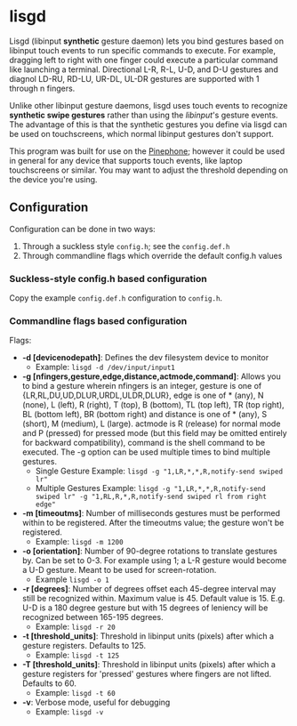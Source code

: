 # lisgd

Lisgd (libinput **synthetic** gesture daemon) lets you bind gestures based on
libinput touch events to run specific commands to execute. For example,
dragging left to right with one finger could execute a particular command
like launching a terminal. Directional L-R, R-L, U-D, and D-U gestures and
diagnol LD-RU, RD-LU, UR-DL, UL-DR gestures are supported with 1 through
n fingers.

Unlike other libinput gesture daemons, lisgd uses touch events to
recognize **synthetic swipe gestures** rather than using the *libinput*'s
gesture events. The advantage of this is that the synthetic gestures
you define via lisgd can be used on touchscreens, which normal libinput
gestures don't support.

This program was built for use on the [Pinephone](https://www.pine64.org/pinephone/);
however it could be used in general for any device that supports touch events,
like laptop touchscreens or similar. You may want to adjust the threshold
depending on the device you're using.

## Configuration

Configuration can be done in two ways:

1. Through a suckless style `config.h`; see the `config.def.h`
2. Through commandline flags which override the default config.h values

### Suckless-style config.h based configuration

Copy the example `config.def.h` configuration to `config.h`.

### Commandline flags based configuration

Flags:

- **-d [devicenodepath]**: Defines the dev filesystem device to monitor
  - Example: `lisgd -d /dev/input/input1`
- **-g [nfingers,gesture,edge,distance,actmode,command]**: Allows you to bind a gesture wherein nfingers is an integer, gesture is
one of {LR,RL,DU,UD,DLUR,URDL,ULDR,DLUR}, edge is one of * (any), N (none), L (left), R (right), T (top), B (bottom), TL (top left), TR (top right), BL (bottom left), BR (bottom right) and distance is one of * (any), S (short), M (medium), L (large). actmode is R (release) for normal mode and P (pressed) for pressed mode (but this field may be omitted entirely for backward
compatibility), command is the shell command to be executed. The -g option can be used
  multiple times to bind multiple gestures.
  - Single Gesture Example: `lisgd -g "1,LR,*,*,R,notify-send swiped lr"`
  - Multiple Gestures Example: `lisgd -g "1,LR,*,*,R,notify-send swiped lr" -g "1,RL,R,*,R,notify-send swiped rl from right edge"`
- **-m [timeoutms]**: Number of milliseconds gestures must be performed within
    to be registered. After the timeoutms value; the gesture won't be registered.
  - Example: `lisgd -m 1200`
- **-o [orientation]**: Number of 90-degree rotations to translate gestures by.
  Can be set to 0-3. For example using 1; a L-R gesture would become a U-D
  gesture. Meant to be used for screen-rotation.
  - Example `lisgd -o 1`
- **-r [degrees]**: Number of degrees offset each 45-degree interval may still
  be recognized within. Maximum value is 45. Default value is 15. E.g. U-D
  is a 180 degree gesture but with 15 degrees of leniency will be recognized
  between 165-195 degrees.
  - Example: `lisgd -r 20`
- **-t [threshold_units]**: Threshold in libinput units (pixels) after which a
  gesture registers. Defaults to 125.
  - Example: `lisgd -t 125`
- **-T [threshold_units]**: Threshold in libinput units (pixels) after which a
  gesture registers for 'pressed' gestures where fingers are not lifted.
  Defaults to 60.
  - Example: `lisgd -t 60`
- **-v**: Verbose mode, useful for debugging
  - Example: `lisgd -v`
